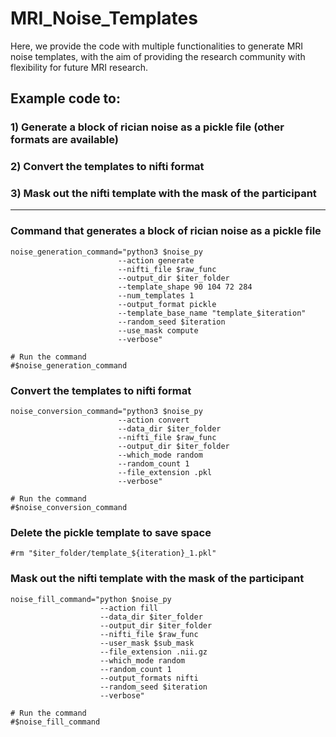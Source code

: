 # MRI_Noise_Templates
Here, we provide the code with multiple functionalities to generate MRI noise templates, with the aim of providing the research community with flexibility for future MRI research. 

## Example code to: 
### 1) Generate a block of rician noise as a pickle file (other formats are available)
### 2) Convert the templates to nifti format
### 3) Mask out the nifti template with the mask of the participant

--- --- 

### Command that generates a block of rician noise as a pickle file #
    noise_generation_command="python3 $noise_py
                            --action generate
                            --nifti_file $raw_func
                            --output_dir $iter_folder
                            --template_shape 90 104 72 284
                            --num_templates 1
                            --output_format pickle
                            --template_base_name "template_$iteration"
                            --random_seed $iteration
                            --use_mask compute
                            --verbose"

    # Run the command
    #$noise_generation_command

  ### Convert the templates to nifti format
    noise_conversion_command="python3 $noise_py
                            --action convert
                            --data_dir $iter_folder
                            --nifti_file $raw_func                                  
                            --output_dir $iter_folder
                            --which_mode random
                            --random_count 1      
                            --file_extension .pkl
                            --verbose"

    # Run the command
    #$noise_conversion_command

  ### Delete the pickle template to save space
    #rm "$iter_folder/template_${iteration}_1.pkl"

  ### Mask out the nifti template with the mask of the participant
    noise_fill_command="python $noise_py
                        --action fill
                        --data_dir $iter_folder  
                        --output_dir $iter_folder
                        --nifti_file $raw_func
                        --user_mask $sub_mask
                        --file_extension .nii.gz
                        --which_mode random
                        --random_count 1
                        --output_formats nifti
                        --random_seed $iteration
                        --verbose"  
   
    # Run the command
    #$noise_fill_command
